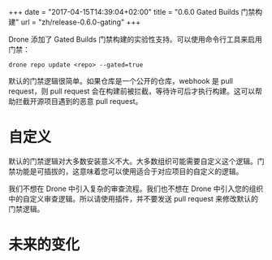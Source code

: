 +++
date = "2017-04-15T14:39:04+02:00"
title = "0.6.0 Gated Builds 门禁构建"
url = "zh/release-0.6.0-gating"
+++

<!--Drone adds __experimental__ support for gating your builds. You can enable gating for your repository in the user interface or with the following command:-->

Drone 添加了 Gated Builds 门禁构建的实验性支持。可以使用命令行工具来启用门禁：

```text
drone repo update <repo> --gated=true
```

<!--The default gating logic is very basic. If the repository is public, and the hook is a pull request, and the user is not the repository admin, then the pull request is blocked pending approval. This default logic is intended to help mitigate bad actors sending harmful pull requests to open source projects.-->

默认的门禁逻辑很简单。如果仓库是一个公开的仓库，webhook 是 pull request，则 pull request 会在构建前被拦截，等待许可后才执行构建。这可以帮助拦截开源项目遇到的恶意 pull request。 

<!--# Customization-->

# 自定义

<!--The default gating logic is not going to be useful for many installations. We fully expect most organizations will need to customize this logic. To enable customization we have made gating pluggable. This means you will be able to supply your own custom logic, tailored to your organization's specific needs.-->

默认的门禁逻辑对大多数安装意义不大。大多数组织可能需要自定义这个逻辑。门禁功能是可插拔的，这意味着您可以使用适合于对应项目的自定义的逻辑。

<!--Please note that we do not want to embed a complex approval engine inside of Drone. Nor do we want to embed your organizations custom approval logic in Drone. So please use plugins and please do not send pull requests that attempt to alter the default gating logic.-->

我们不想在 Drone 中引入复杂的审查流程。我们也不想在 Drone 中引入您的组织中的自定义审查逻辑。所以请使用插件，并不要发送 pull request 来修改默认的门禁逻辑。

# 未来的变化

<!--# What's Next-->

<!--* Builtin logic should not require approval if pull request is sender has write access
* Ability to permanently add users to a repository whitelist
* Ability to permanently add users to a repository blacklist-->
